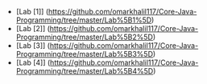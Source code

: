 - [Lab [1]] (https://github.com/omarkhalil117/Core-Java-Programming/tree/master/Lab%5B1%5D)
- [Lab [2]] (https://github.com/omarkhalil117/Core-Java-Programming/tree/master/Lab%5B2%5D)
- [Lab [3]] (https://github.com/omarkhalil117/Core-Java-Programming/tree/master/Lab%5B3%5D)
- [Lab [4]] (https://github.com/omarkhalil117/Core-Java-Programming/tree/master/Lab%5B4%5D)
